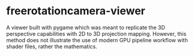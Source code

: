 # freerotationcamera-viewer
A viewer built with pygame which was meant to replicate the 3D perspective capabilities with 2D to 3D projection mapping. However, this method does not illustrate the use of modern GPU pipeline workflow with shader files, rather the mathematics.
